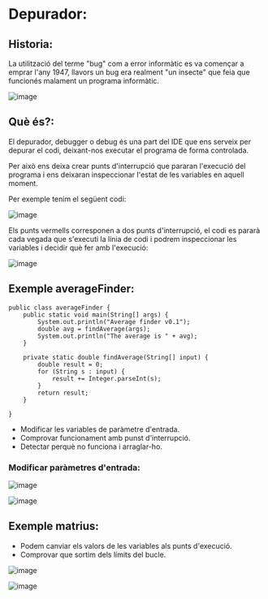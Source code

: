 # Depurador:

## Historia:

La utilització del terme "bug" com a error informàtic es va començar a emprar l'any 1947, llavors un bug era realment "un insecte" que feia que funcionés malament un programa informàtic.

![image](https://user-images.githubusercontent.com/110727546/206031058-14a92197-8529-4f93-9f66-df61e4c81a6c.png)

## Què és?:

El depurador, debugger o debug és una part del IDE que ens serveix per depurar el codi, deixant-nos executar el programa de forma controlada.

Per això ens deixa crear punts d'interrupció que pararan l'execució del programa i ens deixaran inspeccionar l'estat de les variables en aquell moment.

Per exemple tenim el següent codi:

![image](https://user-images.githubusercontent.com/110727546/206019554-8bb40f5c-2e8f-41cb-86d1-784fe74be132.png)

Els punts vermells corresponen a dos punts d'interrupció, el codi es pararà cada vegada que s'executi la línia de codi i podrem inspeccionar les variables i decidir què fer amb l'execució:

![image](https://user-images.githubusercontent.com/110727546/206019838-b50eb53b-b62c-4ad3-b784-4e5c091c07f1.png)

## Exemple averageFinder:

```
public class averageFinder {
    public static void main(String[] args) {
        System.out.println("Average finder v0.1");
        double avg = findAverage(args);
        System.out.println("The average is " + avg);
    }

    private static double findAverage(String[] input) {
        double result = 0;
        for (String s : input) {
            result += Integer.parseInt(s);
        }
        return result;
    }

}
```

- Modificar les variables de paràmetre d'entrada.
- Comprovar funcionament amb punst d'interrupció.
- Detectar perquè no funciona i arraglar-ho.

### Modificar paràmetres d'entrada:

![image](https://user-images.githubusercontent.com/110727546/206020199-9c83e1c6-d145-4a9b-888f-6b2ee08f639e.png)

![image](https://user-images.githubusercontent.com/110727546/206020278-c6882186-12a5-4711-bd5e-d5d88888ec81.png)

## Exemple matrius:

- Podem canviar els valors de les variables als punts d'execució.
- Comprovar que sortim dels límits del bucle.

![image](https://user-images.githubusercontent.com/110727546/206021220-5973f0ab-d103-4b60-85b7-3bfffa06c7c8.png)

![image](https://user-images.githubusercontent.com/110727546/206021422-5fb8fd1f-622d-4d00-8965-cdba34493628.png)





